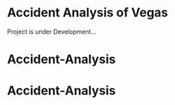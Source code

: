 # **Accident Analysis of Vegas**
Project is under Development...

# Accident-Analysis
# Accident-Analysis
